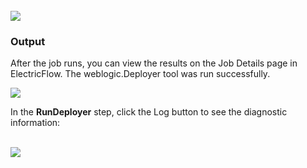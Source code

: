 <br />
<img src="../../plugins/EC-WebLogic/images/RunDeployer/EC-WLSRunDep2.png" />
<h3>Output</h3>
<p>After the job runs, you can view the results on the Job Details page in ElectricFlow. The weblogic.Deployer tool was run
successfully.</p>
<img src="../../plugins/EC-WebLogic/images/RunDeployer/EC-WLSRunDep3.png" />
<p>In the <b>RunDeployer</b> step, click the Log button to see the diagnostic information:</p>
<br />
<img src="../../plugins/EC-WebLogic/images/RunDeployer/EC-WLSRunDep4.png" />
